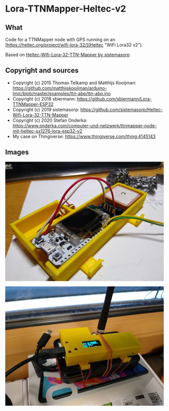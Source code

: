 # Lora-TTNMapper-Heltec-v2

## What

Code for a TTNMapper node with GPS running on an [https://heltec.org/project/wifi-lora-32/](Heltec "WiFi Lora32 v2").

Based on [Heltec-Wifi-Lora-32-TTN-Mapper by sistemasorp](https://github.com/sistemasorp/Heltec-Wifi-Lora-32-TTN-Mapper)

## Copyright and sources

* Copyright (c) 2015 Thomas Telkamp and Matthijs Kooijman: https://github.com/matthijskooijman/arduino-lmic/blob/master/examples/ttn-abp/ttn-abp.ino
* Copyright (c) 2018 sbiermann: https://github.com/sbiermann/Lora-TTNMapper-ESP32
* Copyright (c) 2019 sistemasorp: https://github.com/sistemasorp/Heltec-Wifi-Lora-32-TTN-Mapper
* Copyright (c) 2020 Stefan Onderka: https://www.onderka.com/computer-und-netzwerk/ttnmapper-node-mit-heltec-sx1276-lora-esp32-v2
* My case on Thingiverse: https://www.thingiverse.com/thing:4145143

## Images

![Mapper Node #1](ttnmapper_esp32_01.jpg)

![Mapper Node #2](ttnmapper_esp32_02.jpg)
